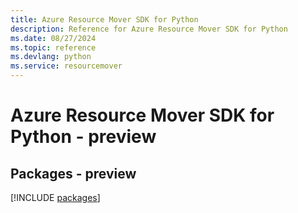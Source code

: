 ```yaml
---
title: Azure Resource Mover SDK for Python
description: Reference for Azure Resource Mover SDK for Python
ms.date: 08/27/2024
ms.topic: reference
ms.devlang: python
ms.service: resourcemover
---
```

# Azure Resource Mover SDK for Python - preview
## Packages - preview
[!INCLUDE [packages](resource-mover-index.md)]